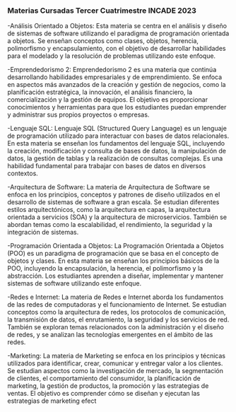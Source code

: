 ### Materias Cursadas Tercer Cuatrimestre INCADE 2023

-Análisis Orientado a Objetos:
Esta materia se centra en el análisis y diseño de sistemas de software utilizando el paradigma de programación orientada a objetos. Se enseñan conceptos como clases, objetos, herencia, polimorfismo y encapsulamiento, con el objetivo de desarrollar habilidades para el modelado y la resolución de problemas utilizando este enfoque.

-Emprendedorismo 2:
Emprendedorismo 2 es una materia que continúa desarrollando habilidades empresariales y de emprendimiento. Se enfoca en aspectos más avanzados de la creación y gestión de negocios, como la planificación estratégica, la innovación, el análisis financiero, la comercialización y la gestión de equipos. El objetivo es proporcionar conocimientos y herramientas para que los estudiantes puedan emprender y administrar sus propios proyectos o empresas.

-Lenguaje SQL:
Lenguaje SQL (Structured Query Language) es un lenguaje de programación utilizado para interactuar con bases de datos relacionales. En esta materia se enseñan los fundamentos del lenguaje SQL, incluyendo la creación, modificación y consulta de bases de datos, la manipulación de datos, la gestión de tablas y la realización de consultas complejas. Es una habilidad fundamental para trabajar con bases de datos en diversos contextos.

-Arquitectura de Software:
La materia de Arquitectura de Software se enfoca en los principios, conceptos y patrones de diseño utilizados en el desarrollo de sistemas de software a gran escala. Se estudian diferentes estilos arquitectónicos, como la arquitectura en capas, la arquitectura orientada a servicios (SOA) y la arquitectura de microservicios. También se abordan temas como la escalabilidad, el rendimiento, la seguridad y la integración de sistemas.

-Programación Orientada a Objetos:
La Programación Orientada a Objetos (POO) es un paradigma de programación que se basa en el concepto de objetos y clases. En esta materia se enseñan los principios básicos de la POO, incluyendo la encapsulación, la herencia, el polimorfismo y la abstracción. Los estudiantes aprenden a diseñar, implementar y mantener sistemas de software utilizando este enfoque.

-Redes e Internet:
La materia de Redes e Internet aborda los fundamentos de las redes de computadoras y el funcionamiento de Internet. Se estudian conceptos como la arquitectura de redes, los protocolos de comunicación, la transmisión de datos, el enrutamiento, la seguridad y los servicios de red. También se exploran temas relacionados con la administración y el diseño de redes, y se analizan las tecnologías emergentes en el ámbito de las redes.

-Marketing:
La materia de Marketing se enfoca en los principios y técnicas utilizados para identificar, crear, comunicar y entregar valor a los clientes. Se estudian aspectos como la investigación de mercado, la segmentación de clientes, el comportamiento del consumidor, la planificación de marketing, la gestión de productos, la promoción y las estrategias de ventas. El objetivo es comprender cómo se diseñan y ejecutan las estrategias de marketing efect

